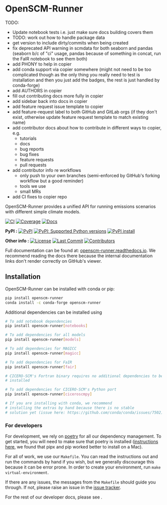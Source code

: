 # OpenSCM-Runner

TODO:

- Update notebook tests i.e. just make sure docs building covers them
- TODO: work out how to handle package data
- get version to include dirty/commits when being created
- fix deprecated API warning in scmdata for both seaborn and pandas (seaborn b/c of "ci" usage, pandas because of something in concat, run the FaIR notebook to see them both)
- add PHONY to help in copier
- add conda support via copier somewhere (might not need to be too complicated though as the only thing you really need to test is installation and then you just add the badges, the rest is just handled by conda-forge)
- add AUTHORS in copier
- fill out contributing docs more fully in copier
- add sidebar back into docs in copier
- add feature request issue template to copier
- add feature-request label to both GitHub and GitLab orgs (if they don't exist, otherwise update feature request template to match existing name)
- add contributor docs about how to contribute in different ways to copier, e.g.
  - tutorials
  - docs
  - bug reports
  - bug fixes
  - feature requests
  - pull requests
- add contributor info re workflows
  - only push to your own branches (semi-enforced by GitHub's forking workflow but a good reminder)
  - tools we use
  - small MRs
- add CI fixes to copier repo

<!---
Can use start-after and end-before directives in docs, see
https://myst-parser.readthedocs.io/en/latest/syntax/organising_content.html#inserting-other-documents-directly-into-the-current-document
-->

<!--- sec-begin-description -->

OpenSCM-Runner provides a unified API for running emissions scenarios with different simple climate models.

[![CI](https://github.com/openscm/openscm-runner/actions/workflows/ci.yaml/badge.svg?branch=main)](https://github.com/openscm/openscm-runner/actions/workflows/ci.yaml)
[![Coverage](https://codecov.io/gh/openscm/openscm-runner/branch/main/graph/badge.svg)](https://codecov.io/gh/openscm/openscm-runner)
[![Docs](https://readthedocs.org/projects/openscm-runner/badge/?version=latest)](https://openscm-runner.readthedocs.io)

**PyPI :**
[![PyPI](https://img.shields.io/pypi/v/openscm-runner.svg)](https://pypi.org/project/openscm-runner/)
[![PyPI: Supported Python versions](https://img.shields.io/pypi/pyversions/openscm-runner.svg)](https://pypi.org/project/openscm-runner/)
[![PyPI install](https://github.com/openscm/openscm-runner/actions/workflows/install.yaml/badge.svg?branch=main)](https://github.com/openscm/openscm-runner/actions/workflows/install.yaml)

**Other info :**
[![License](https://img.shields.io/github/license/openscm/openscm-runner.svg)](https://github.com/openscm/openscm-runner/blob/main/LICENSE)
[![Last Commit](https://img.shields.io/github/last-commit/openscm/openscm-runner.svg)](https://github.com/openscm/openscm-runner/commits/main)
[![Contributors](https://img.shields.io/github/contributors/openscm/openscm-runner.svg)](https://github.com/openscm/openscm-runner/graphs/contributors)

<!--- sec-end-description -->

Full documentation can be found at:
[openscm-runner.readthedocs.io](https://openscm-runner.readthedocs.io/en/latest/).
We recommend reading the docs there because the internal documentation links
don't render correctly on GitHub's viewer.

## Installation

<!--- sec-begin-installation -->

OpenSCM-Runner can be installed with conda or pip:

```bash
pip install openscm-runner
conda install -c conda-forge openscm-runner
```

Additional dependencies can be installed using

```bash
# To add notebook dependencies
pip install openscm-runner[notebooks]

# To add dependencies for all models
pip install openscm-runner[models]

# To add dependencies for MAGICC
pip install openscm-runner[magicc]

# To add dependencies for FaIR
pip install openscm-runner[fair]

# CICERO-SCM's Fortran binary requires no additional dependencies to be
# installed

# To add dependencies for CICERO-SCM's Python port
pip install openscm-runner[ciceroscmpy]

# If you are installing with conda, we recommend
# installing the extras by hand because there is no stable
# solution yet (issue here: https://github.com/conda/conda/issues/7502)
```

<!--- sec-end-installation -->

### For developers

<!--- sec-begin-installation-dev -->

For development, we rely on [poetry](https://python-poetry.org) for all our
dependency management. To get started, you will need to make sure that poetry
is installed
([instructions here](https://python-poetry.org/docs/#installing-with-the-official-installer),
we found that pipx and pip worked better to install on a Mac).

For all of work, we use our `Makefile`.
You can read the instructions out and run the commands by hand if you wish,
but we generally discourage this because it can be error prone.
In order to create your environment, run `make virtual-environment`.

If there are any issues, the messages from the `Makefile` should guide you
through. If not, please raise an issue in the [issue tracker][issue_tracker].

For the rest of our developer docs, please see [](development-reference).

<!--- sec-end-installation-dev -->

[issue_tracker]: https://github.com/openscm/openscm-runner/issues
